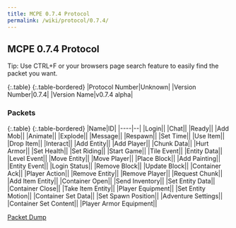 ```yaml
---
title: MCPE 0.7.4 Protocol
permalink: /wiki/protocol/0.7.4/
---
```

## MCPE 0.7.4 Protocol  
Tip: Use CTRL+F or your browsers page search feature to easily find the packet you want.  
   
{:.table}
{:.table-bordered}
|Protocol Number|Unknown|
|Version Number|0.7.4|
|Version Name|v0.7.4 alpha|
   
### Packets

{:.table}
{:.table-bordered}
|Name|ID|
|----|--|
|Login||
|Chat||
|Ready||
|Add Mob||
|Animate||
|Explode||
|Message||
|Respawn||
|Set Time||
|Use Item||
|Drop Item||
|Interact||
|Add Entity||
|Add Player||
|Chunk Data||
|Hurt Armor||
|Set Health||
|Set Riding||
|Start Game||
|Tile Event||
|Entity Data||
|Level Event||
|Move Entity||
|Move Player||
|Place Block||
|Add Painting||
|Entity Event||
|Login Status||
|Remove Block||
|Update Block||
|Container Ack||
|Player Action||
|Remove Entity||
|Remove Player||
|Request Chunk||
|Add Item Entity||
|Container Open||
|Send Inventory||
|Set Entity Data||
|Container Close||
|Take Item Entity||
|Player Equipment||
|Set Entity Motion||
|Container Set Data||
|Set Spawn Position||
|Adventure Settings||
|Container Set Content||
|Player Armor Equipment||

[Packet Dump](http://pe.thediamondyt.tk/wiki/versions/0.7.4/dumps/packetdump.txt)
